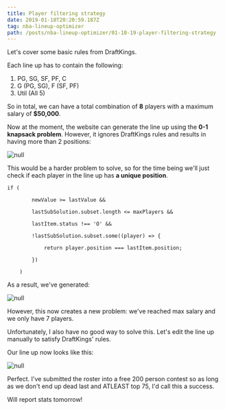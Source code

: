 ```yaml
---
title: Player filtering strategy
date: 2019-01-10T20:20:59.187Z
tag: nba-lineup-optimizer
path: /posts/nba-lineup-optimizer/01-10-19-player-filtering-strategy
---
```

Let's cover some basic rules from DraftKings.

Each line up has to contain the following:

1. PG, SG, SF, PF, C
2. G (PG, SG), F (SF, PF)
3. Util (All 5)

So in total, we can have a total combination of **8** players with a maximum salary of **$50,000**.

Now at the moment, the website can generate the line up using the **0-1 knapsack problem**. However, it ignores DraftKings rules and results in having more than 2 positions:

![null](/../images/assets/01-10-19-players-filtering-strategy.png)

This would be a harder problem to solve, so for the time being we'll just check if each player in the line up has **a unique position**.

```
if (
```

```
		newValue >= lastValue &&
```

```
		lastSubSolution.subset.length <= maxPlayers &&
```

```
		lastItem.status !== 'O' &&
```

```
		!lastSubSolution.subset.some((player) => {
```

```
			return player.position === lastItem.position;
```

```
		})
```

```
	)
```

As a result, we've generated:

![null](/../images/assets/01-10-19-players-filtering-strategy-2.png)

However, this now creates a new problem: we've reached max salary and we only have 7 players.

Unfortunately, I also have no good way to solve this. Let's edit the line up manually to satisfy DraftKings' rules.

Our line up now looks like this:

![null](/../images/assets/01-10-19-players-filtering-strategy-3.png)

Perfect. I've submitted the roster into a free 200 person contest so as long as we don't end up dead last and ATLEAST top 75, I'd call this a success.

Will report stats tomorrow!
